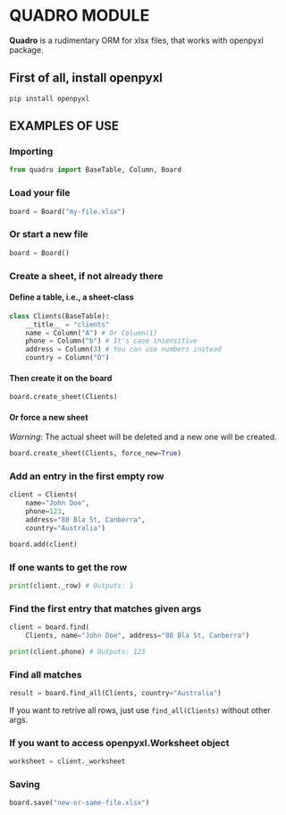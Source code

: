 # QUADRO MODULE
 **Quadro** is a rudimentary ORM for xlsx files, that works with openpyxl package.

## First of all, install openpyxl
```console
pip install openpyxl
```

## EXAMPLES OF USE
### Importing
```python
from quadro import BaseTable, Column, Board
```

### Load your file
```python
board = Board("my-file.xlsx")
```

### Or start a new file
```python
board = Board()
```

### Create a sheet, if not already there
#### Define a table, i.e., a sheet-class
```python
class Clients(BaseTable):
    __title__ = "clients"
    name = Column("A") # Or Column(1) 
    phone = Column("b") # It's case insensitive
    address = Column(3) # You can use numbers instead
    country = Column("D")
```
#### Then create it on the board
```python
board.create_sheet(Clients)
```

#### Or force a new sheet
*Warning*: The actual sheet will be deleted and a new one will be created.
```python
board.create_sheet(Clients, force_new=True)
```

### Add an entry in the first empty row
```python
client = Clients(
    name="John Doe",
    phone=123,
    address="80 Bla St, Canberra",
    country="Australia")

board.add(client)
```

### If one wants to get the row
```python
print(client._row) # Outputs: 1
```

### Find the first entry that matches given args
```python
client = board.find(
    Clients, name="John Doe", address="80 Bla St, Canberra")

print(client.phone) # Outputs: 123
```

### Find all matches
```python
result = board.find_all(Clients, country="Australia")
```
If you want to retrive all rows, just use `find_all(Clients)` without other args.


### If you want to access openpyxl.Worksheet object
```python
worksheet = client._worksheet
```

### Saving
```python
board.save("new-or-same-file.xlsx")
```